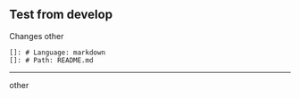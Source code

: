 ## Test from develop
Changes
other 
       
    []: # Language: markdown
    []: # Path: README.md

----

other
